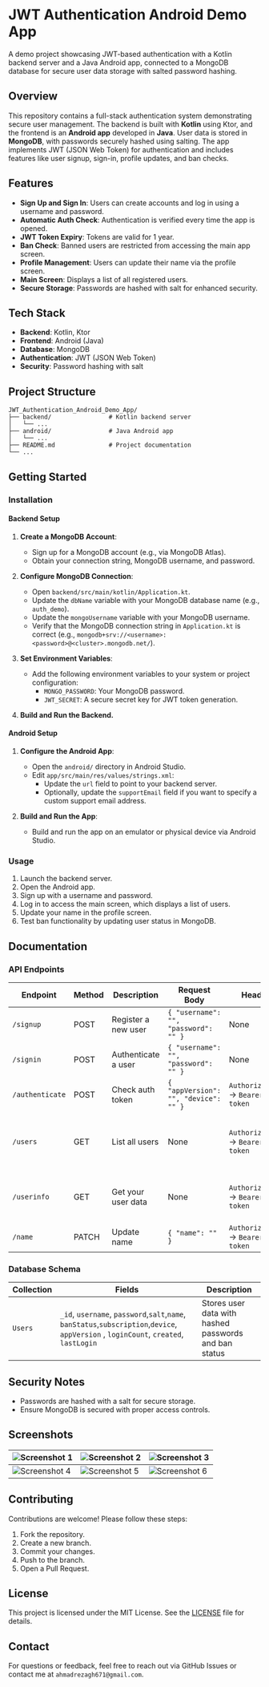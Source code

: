 # JWT Authentication Android Demo App

A demo project showcasing JWT-based authentication with a Kotlin backend server and a Java Android app, connected to a MongoDB database for secure user data storage with salted password hashing.

## Overview
This repository contains a full-stack authentication system demonstrating secure user management. The backend is built with **Kotlin** using Ktor, and the frontend is an **Android app** developed in **Java**. User data is stored in **MongoDB**, with passwords securely hashed using salting. The app implements JWT (JSON Web Token) for authentication and includes features like user signup, sign-in, profile updates, and ban checks.

## Features
- **Sign Up and Sign In**: Users can create accounts and log in using a username and password.
- **Automatic Auth Check**: Authentication is verified every time the app is opened.
- **JWT Token Expiry**: Tokens are valid for 1 year.
- **Ban Check**: Banned users are restricted from accessing the main app screen.
- **Profile Management**: Users can update their name via the profile screen.
- **Main Screen**: Displays a list of all registered users.
- **Secure Storage**: Passwords are hashed with salt for enhanced security.

## Tech Stack
- **Backend**: Kotlin, Ktor
- **Frontend**: Android (Java)
- **Database**: MongoDB
- **Authentication**: JWT (JSON Web Token)
- **Security**: Password hashing with salt

## Project Structure
```
JWT_Authentication_Android_Demo_App/
├── backend/                # Kotlin backend server
│   └── ...
├── android/                # Java Android app
│   └── ...
├── README.md               # Project documentation
└── ...
```

## Getting Started
### Installation
#### Backend Setup
1. **Create a MongoDB Account**:
   - Sign up for a MongoDB account (e.g., via MongoDB Atlas).
   - Obtain your connection string, MongoDB username, and password.

2. **Configure MongoDB Connection**:
   - Open `backend/src/main/kotlin/Application.kt`.
   - Update the `dbName` variable with your MongoDB database name (e.g., `auth_demo`).
   - Update the `mongoUsername` variable with your MongoDB username.
   - Verify that the MongoDB connection string in `Application.kt` is correct (e.g., `mongodb+srv://<username>:<password>@<cluster>.mongodb.net/`).

3. **Set Environment Variables**:
   - Add the following environment variables to your system or project configuration:
     - `MONGO_PASSWORD`: Your MongoDB password.
     - `JWT_SECRET`: A secure secret key for JWT token generation.

4. **Build and Run the Backend.**

#### Android Setup
1. **Configure the Android App**:
   - Open the `android/` directory in Android Studio.
   - Edit `app/src/main/res/values/strings.xml`:
     - Update the `url` field to point to your backend server.
     - Optionally, update the `supportEmail` field if you want to specify a custom support email address.

2. **Build and Run the App**:
   - Build and run the app on an emulator or physical device via Android Studio.


### Usage
1. Launch the backend server.
2. Open the Android app.
3. Sign up with a username and password.
4. Log in to access the main screen, which displays a list of users.
5. Update your name in the profile screen.
6. Test ban functionality by updating user status in MongoDB.

## Documentation
### API Endpoints
| Endpoint | Method | Description | Request Body | Header | Response |
|----------|--------|-------------|--------------|--------|----------|
| `/signup` | POST | Register a new user | `{ "username": "", "password": "" }` | None | None |
| `/signin` | POST | Authenticate a user | `{ "username": "", "password": "" }` | None | `{ "token": "" }` |
| `/authenticate` | POST | Check auth token |`{ "appVersion": "", "device": "" }` | `Authorization` -> `Bearer token` | None & 403 If user is banned |
| `/users` | GET | List all users | None | `Authorization` -> `Bearer token` | `[{"id": "65..74","subscription": 0,"username": "user1","name": "name","created": 1..11,"lastLogin": 1..26},{...}]` |
| `/userinfo` | GET | Get your user data | None | `Authorization` -> `Bearer token` | `{"id": "62...24","username": "user1","subscription": 0,"name": "yourname","created": 17..01}` |
| `/name` | PATCH | Update name | `{ "name": "" }` | `Authorization` -> `Bearer token` | None |

### Database Schema
| Collection | Fields | Description |
|------------|--------|-------------|
| `Users` | `_id`, `username`, `password`,`salt`,`name`, `banStatus`,`subscription`,`device`,  `appVersion` , `loginCount`, `created`, `lastLogin`| Stores user data with hashed passwords and ban status |

## Security Notes
- Passwords are hashed with a salt for secure storage.
- Ensure MongoDB is secured with proper access controls.

## Screenshots
| ![Screenshot 1](Screenshots/01.jpg) | ![Screenshot 2](Screenshots/02.jpg) | ![Screenshot 3](Screenshots/03.jpg) |
|-----------------------------------------|-----------------------------------------|-----------------------------------------|
| ![Screenshot 4](Screenshots/04.jpg) | ![Screenshot 5](Screenshots/05.jpg) | ![Screenshot 6](Screenshots/06.jpg) |

## Contributing
Contributions are welcome! Please follow these steps:
1. Fork the repository.
2. Create a new branch.
3. Commit your changes.
4. Push to the branch.
5. Open a Pull Request.

## License
This project is licensed under the MIT License. See the [LICENSE](LICENSE) file for details.

## Contact
For questions or feedback, feel free to reach out via GitHub Issues or contact me at `ahmadrezagh671@gmail.com`.

